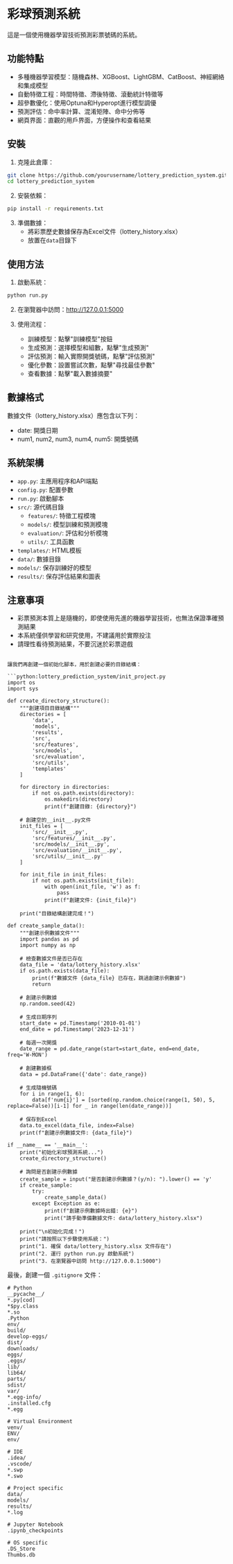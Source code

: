 # 彩球預測系統

這是一個使用機器學習技術預測彩票號碼的系統。

## 功能特點

- 多種機器學習模型：隨機森林、XGBoost、LightGBM、CatBoost、神經網絡和集成模型
- 自動特徵工程：時間特徵、滯後特徵、滾動統計特徵等
- 超參數優化：使用Optuna和Hyperopt進行模型調優
- 預測評估：命中率計算、混淆矩陣、命中分佈等
- 網頁界面：直觀的用戶界面，方便操作和查看結果

## 安裝

1. 克隆此倉庫：
```bash
git clone https://github.com/yourusername/lottery_prediction_system.git
cd lottery_prediction_system
```

2. 安裝依賴：
```bash
pip install -r requirements.txt
```

3. 準備數據：
   - 將彩票歷史數據保存為Excel文件（lottery_history.xlsx）
   - 放置在`data`目錄下

## 使用方法

1. 啟動系統：
```bash
python run.py
```

2. 在瀏覽器中訪問：http://127.0.0.1:5000

3. 使用流程：
   - 訓練模型：點擊"訓練模型"按鈕
   - 生成預測：選擇模型和組數，點擊"生成預測"
   - 評估預測：輸入實際開獎號碼，點擊"評估預測"
   - 優化參數：設置嘗試次數，點擊"尋找最佳參數"
   - 查看數據：點擊"載入數據摘要"

## 數據格式

數據文件（lottery_history.xlsx）應包含以下列：
- date: 開獎日期
- num1, num2, num3, num4, num5: 開獎號碼

## 系統架構

- `app.py`: 主應用程序和API端點
- `config.py`: 配置參數
- `run.py`: 啟動腳本
- `src/`: 源代碼目錄
  - `features/`: 特徵工程模塊
  - `models/`: 模型訓練和預測模塊
  - `evaluation/`: 評估和分析模塊
  - `utils/`: 工具函數
- `templates/`: HTML模板
- `data/`: 數據目錄
- `models/`: 保存訓練好的模型
- `results/`: 保存評估結果和圖表

## 注意事項

- 彩票預測本質上是隨機的，即使使用先進的機器學習技術，也無法保證準確預測結果
- 本系統僅供學習和研究使用，不建議用於實際投注
- 請理性看待預測結果，不要沉迷於彩票遊戲
```

讓我們再創建一個初始化腳本，用於創建必要的目錄結構：

```python:lottery_prediction_system/init_project.py
import os
import sys

def create_directory_structure():
    """創建項目目錄結構"""
    directories = [
        'data',
        'models',
        'results',
        'src',
        'src/features',
        'src/models',
        'src/evaluation',
        'src/utils',
        'templates'
    ]
    
    for directory in directories:
        if not os.path.exists(directory):
            os.makedirs(directory)
            print(f"創建目錄: {directory}")
    
    # 創建空的__init__.py文件
    init_files = [
        'src/__init__.py',
        'src/features/__init__.py',
        'src/models/__init__.py',
        'src/evaluation/__init__.py',
        'src/utils/__init__.py'
    ]
    
    for init_file in init_files:
        if not os.path.exists(init_file):
            with open(init_file, 'w') as f:
                pass
            print(f"創建文件: {init_file}")
    
    print("目錄結構創建完成！")

def create_sample_data():
    """創建示例數據文件"""
    import pandas as pd
    import numpy as np
    
    # 檢查數據文件是否已存在
    data_file = 'data/lottery_history.xlsx'
    if os.path.exists(data_file):
        print(f"數據文件 {data_file} 已存在，跳過創建示例數據")
        return
    
    # 創建示例數據
    np.random.seed(42)
    
    # 生成日期序列
    start_date = pd.Timestamp('2010-01-01')
    end_date = pd.Timestamp('2023-12-31')
    
    # 每週一次開獎
    date_range = pd.date_range(start=start_date, end=end_date, freq='W-MON')
    
    # 創建數據框
    data = pd.DataFrame({'date': date_range})
    
    # 生成隨機號碼
    for i in range(1, 6):
        data[f'num{i}'] = [sorted(np.random.choice(range(1, 50), 5, replace=False))[i-1] for _ in range(len(date_range))]
    
    # 保存到Excel
    data.to_excel(data_file, index=False)
    print(f"創建示例數據文件: {data_file}")

if __name__ == '__main__':
    print("初始化彩球預測系統...")
    create_directory_structure()
    
    # 詢問是否創建示例數據
    create_sample = input("是否創建示例數據？(y/n): ").lower() == 'y'
    if create_sample:
        try:
            create_sample_data()
        except Exception as e:
            print(f"創建示例數據時出錯: {e}")
            print("請手動準備數據文件: data/lottery_history.xlsx")
    
    print("\n初始化完成！")
    print("請按照以下步驟使用系統：")
    print("1. 確保 data/lottery_history.xlsx 文件存在")
    print("2. 運行 python run.py 啟動系統")
    print("3. 在瀏覽器中訪問 http://127.0.0.1:5000")
```

最後，創建一個 `.gitignore` 文件：

```text:lottery_prediction_system/.gitignore
# Python
__pycache__/
*.py[cod]
*$py.class
*.so
.Python
env/
build/
develop-eggs/
dist/
downloads/
eggs/
.eggs/
lib/
lib64/
parts/
sdist/
var/
*.egg-info/
.installed.cfg
*.egg

# Virtual Environment
venv/
ENV/
env/

# IDE
.idea/
.vscode/
*.swp
*.swo

# Project specific
data/
models/
results/
*.log

# Jupyter Notebook
.ipynb_checkpoints

# OS specific
.DS_Store
Thumbs.db